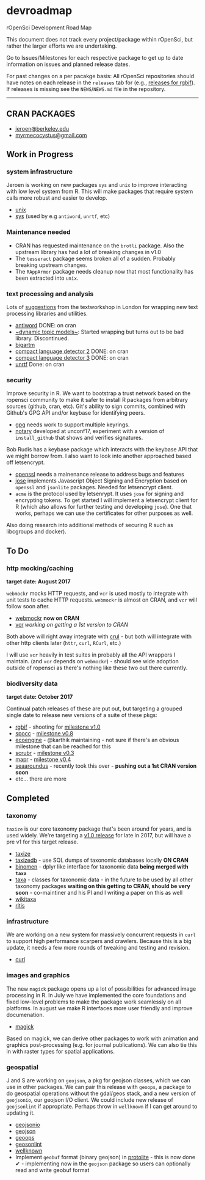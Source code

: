 devroadmap
==========

rOpenSci Development Road Map

This document does not track every project/package within rOpenSci,
but rather the larger efforts we are undertaking.

Go to Issues/Milestones for each respective package to get up
to date information on issues and planned release dates.

For past changes on a per pacakge basis: All rOpenSci repositories should
have notes on each release in the `releases` tab for
(e.g., [releases for rgbif](https://github.com/ropensci/rgbif/releases)). If
releases is missing see the `NEWS`/`NEWS.md` file in the repository.

--------

## CRAN PACKAGES

 - [jeroen@berkeley.edu](https://cran.r-project.org/web/checks/check_results_jeroen_at_berkeley.edu.html)
 - [myrmecocystus@gmail.com](https://cran.r-project.org/web/checks/check_results_myrmecocystus_at_gmail.com.html)

## Work in Progress

### system infrastructure

Jeroen is working on new packages `sys` and `unix` to improve interacting with low level system from R. This will make packages that require system calls more robust and easier to develop. 

* [unix](https://cran.r-project.org/web/packages/unix/index.html)
* [sys](https://cran.r-project.org/web/packages/sys/index.html) (used by e.g `antiword`, `unrtf`, etc)

### Maintenance needed

 - CRAN has requested maintenance on the `brotli` package. Also the upstream library has had a lot of breaking changes in v1.0
 - The `tesseract` package seems broken all of a sudden. Probably breaking upstream changes.
 - The `RAppArmor` package needs cleanup now that most functionality has been extracted into `unix`. 

### text processing and analysis

Lots of [suggestions](https://github.com/ropensci/textworkshop17/issues/5) from the textworkshop in London for wrapping new text processing libraries and utilities.

* [antiword](https://cran.r-project.org/web/packages/antiword/index.html) DONE: on cran
* [~dynamic topic models~](https://github.com/blei-lab/dtm): Started wrapping but turns out to be bad library. Discontinued. 
* [bigartm](https://github.com/bigartm/bigartm)
* [compact language detector 2](https://github.com/CLD2Owners/cld2) DONE: on cran
* [compact language detector 3](https://github.com/google/cld3) DONE: on cran
* [unrtf](https://github.com/ropensci/unrtf) Done: on cran

### security

Improve security in R. We want to bootstrap a trust network based on the ropensci community to make it safer to install R packages from arbitrary sources (github, cran, etc). Git's ability to sign commits, combined with Github's GPG API and/or keybase for identifying peers.

* [gpg](https://cran.r-project.org/web/packages/gpg/vignettes/intro.html) needs work to support multiple keyrings.
* [notary](https://github.com/ropenscilabs/notary) developed at unconf17, experiment with a version of `install_github` that shows and verifies signatures.

Bob Rudis has a keybase package which interacts with the keybase API that we might borrow from. I also want to look into another approached based off letsencrypt. 

* [openssl](https://cran.r-project.org/web/packages/openssl/index.html) needs a mainenance release to address bugs and features
* [jose](https://cran.r-project.org/web/packages/jose/) implements Javascript Object Signing and Encryption based on `openssl` and `jsonlite` packages. Needed for letsencrypt client.
* `acme` is the protocol used by letsenrypt. It uses `jose` for signing and encrypting tokens. To get started I will implement a letsencrypt client for R (which also allows for further testing and developing `jose`). One that works, perhaps we can use the certificates for other purposes as well.

Also doing research into additional methods of securing R such as libcgroups and docker). 

## To Do

### http mocking/caching

__target date: August 2017__

`webmockr` mocks HTTP requests, and `vcr` is used mostly to integrate with unit tests to cache HTTP requests. `webmockr` is almost on CRAN, and `vcr` will follow soon after.

* [webmockr](https://github.com/ropensci/webmockr) __now on CRAN__
* [vcr](https://github.com/ropensci/vcr) _working on getting a 1st version to CRAN_

Both above will right away integrate with [crul](https://github.com/ropensci/crul) - but both will integrate with other http clients later (`httr`, `curl`, `RCurl`, etc.)

I will use `vcr` heavily in test suites in probably all the API wrappers I maintain. (and `vcr` depends on `webmockr`) - should see wide adoption outside of ropensci as there's nothing like these two out there currently.

### biodiversity data

__target date: October 2017__

Continual patch releases of these are put out, but targeting a grouped single date to release new versions of a suite of these pkgs:

* [rgbif](https://github.com/ropensci/rgbif) - shooting for [milestone v1.0](https://github.com/ropensci/rgbif/milestone/10)
* [spocc](https://github.com/ropensci/spocc) - [milestone v0.8](https://github.com/ropensci/spocc/milestone/15)
* [ecoengine](https://github.com/ropensci/ecoengine) - @karthik maintaining - not sure if there's an obvious milestone that can be reached for this 
* [scrubr](https://github.com/ropenscilabs/scrubr) - [milestone v0.3](https://github.com/ropensci/scrubr/milestone/4)
* [mapr](https://github.com/ropensci/mapr) - [milestone v0.4](https://github.com/ropensci/mapr/milestone/5)
* [seaaroundus](https://github.com/ropensci/seaaroundus) - recently took this over - __pushing out a 1st CRAN version soon__
* etc... there are more


## Completed

### taxonomy

`taxize` is our core taxonomy package that's been around for years, and is used widely. We're targeting a [v1.0 release](https://github.com/ropensci/taxize/milestones/v1.0) for late in 2017, but will have a pre v1 for this target release.

* [taxize](https://github.com/ropensci/taxize)
* [taxizedb](https://github.com/ropenscilabs/taxizedb) - use SQL dumps of taxonomic databases locally __ON CRAN__
* [binomen](https://github.com/ropensci/binomen) - dplyr like interface for taxonomic data __being merged with `taxa`__
* [taxa](https://github.com/ropensci/taxa) - classes for taxonomic data - in the future to be used by all other taxonomy packages __waiting on this getting to CRAN, should be very soon__ - co-maintiner and his PI and I writing a paper on this as well
* [wikitaxa](https://github.com/ropensci/wikitaxa)
* [ritis](https://github.com/ropensci/ritis)

### infrastructure

We are working on a new system for massively concurrent requests in `curl` to support high performance scarpers and crawlers. Because this is a big update, it needs a few more rounds of tweaking and testing and revision.

* [curl](https://github.com/jeroenooms/curl)


### images and graphics

The new `magick` package opens up a lot of possibilities for advanced image processing in R. In July we have implemented the core foundations and fixed low-level problems to make the package work seamlessly on all platforms. In august we make R interfaces more user friendly and improve documenation.

* [magick](https://github.com/ropensci/magick)

Based on magick, we can derive other packages to work with animation and graphics post-processing (e.g. for journal publications). We can also tie this in with raster types for spatial applications.


### geospatial

J and S are working on `geojson`, a pkg for geojson classes, which we can use in other packages. We can pair this release with `geoops`, a package to do geospatial operations without the gdal/geos stack, and a new version of `geojsonio`, our geojson I/O client. We could include new release of `geojsonlint` if appropriate. Perhaps throw in `wellknown` if I can get around to updating it.

* [geojsonio](https://github.com/ropenscilabs/geojsonio)
* [geojson](https://github.com/ropenscilabs/geojson)
* [geoops](https://github.com/ropenscilabs/geoops)
* [geosonlint](https://github.com/ropenscilabs/geojsonlint)
* [wellknown](https://github.com/ropenscilabs/wellknown)
* Implement `geobuf` format (binary geojson) in [protolite](https://github.com/jeroenooms/protolite) - this is now done ✔ - implementing now in the `geojson` package so users can optionally read and write geobuf format



